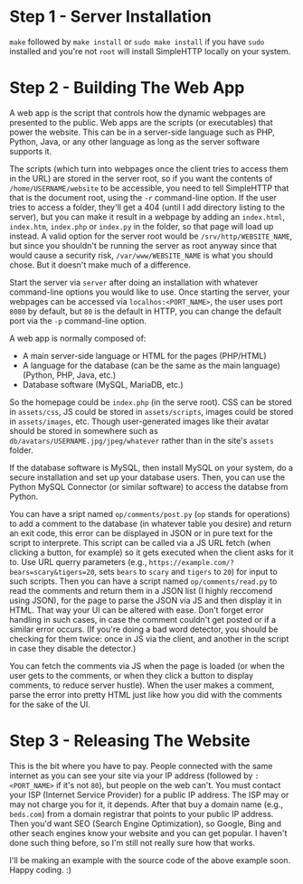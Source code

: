 # Step 1 - Server Installation
`make` followed by `make install` or `sudo make install` if you have `sudo` installed and you're not `root` will install SimpleHTTP locally on your system.

# Step 2 - Building The Web App
A web app is the script that controls how the dynamic webpages are presented to the public. Web apps are the scripts (or executables) that power the website.
This can be in a server-side language such as PHP, Python, Java, or any other language as long as the server software supports it.

The scripts (which turn into webpages once the client tries to access them in the URL) are stored in the server root, so if you want the contents of `/home/USERNAME/website` to be accessible, you need to tell SimpleHTTP that that is the document root, using the `-r` command-line option.
If the user tries to access a folder, they'll get a 404 (until I add directory listing to the server), but you can make it result in a webpage by adding an `index.html`, `index.htm`, `index.php` or `index.py` in the folder, so that page will load up instead.
A valid option for the server root would be `/srv/http/WEBSITE_NAME`, but since you shouldn't be running the server as root anyway since that would cause a security risk, `/var/www/WEBSITE_NAME` is what you should chose. But it doesn't make much of a difference.

Start the server via `server` after doing an installation with whatever command-line options you would like to use.
Once starting the server, your webpages can be accessed via `localhos:<PORT_NAME>`, the user uses port `8080` by default, but `80` is the default in HTTP, you can change the default port via the `-p` command-line option.

A web app is normally composed of:
- A main server-side language or HTML for the pages (PHP/HTML)
- A language for the database (can be the same as the main language) (Python, PHP, Java, etc.)
- Database software (MySQL, MariaDB, etc.)

So the homepage could be `index.php` (in the serve root).
CSS can be stored in `assets/css`, JS could be stored in `assets/scripts`, images could be stored in `assets/images`, etc. Though user-generated images like their avatar should be stored in somewhere such as `db/avatars/USERNAME.jpg/jpeg/whatever` rather than in the site's `assets` folder.

If the database software is MySQL, then install MySQL on your system, do a secure installation and set up your database users.
Then, you can use the Python MySQL Connector (or similar software) to access the databse from Python.

You can have a sript named `op/comments/post.py` (`op` stands for operations) to add a comment to the database (in whatever table you desire) and return an exit code, this error can be displayed in JSON or in pure text for the script to interprete.
This script can be called via a JS URL fetch (when clicking a button, for example) so it gets executed when the client asks for it to.
Use URL querry parameters (e.g., `https://example.com/?bears=scary&tigers=20`, sets `bears` to `scary` and `tigers` to `20`) for input to such scripts.
Then you can have a script named `op/comments/read.py` to read the comments and return them in a JSON list (I highly reccomend using JSON), for the page to parse the JSON via JS and then display it in HTML. That way your UI can be altered with ease.
Don't forget error handling in such cases, in case the comment couldn't get posted or if a similar error occurs. (If you're doing a bad word detector, you should be checking for them twice: once in JS via the client, and another in the script in case they disable the detector.)

You can fetch the comments via JS when the page is loaded (or when the user gets to the comments, or when they click a button to display comments, to reduce server hustle).
When the user makes a comment, parse the error into pretty HTML just like how you did with the comments for the sake of the UI.

# Step 3 - Releasing The Website
This is the bit where you have to pay. People connected with the same internet as you can see your site via your IP address (followed by `:<PORT_NAME>` if it's not `80`), but people on the web can't.
You must contact your ISP (Internet Service Provider) for a public IP address. The ISP may or may not charge you for it, it depends.
After that buy a domain name (e.g., `beds.com`) from a domain registrar that points to your public IP address.
Then you'd want SEO (Search Engine Optimization), so Google, Bing and other seach engines know your website and you can get popular.
I haven't done such thing before, so I'm still not really sure how that works.

I'll be making an example with the source code of the above example soon.
Happy coding. :)
